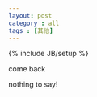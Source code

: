 ```yaml
---
layout: post
category : all
tags : [其他]
---
```

{% include JB/setup %}

come back

nothing to say!

